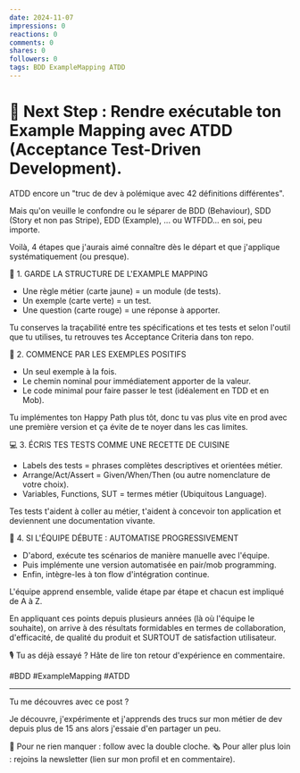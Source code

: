 ```yaml
---
date: 2024-11-07
impressions: 0
reactions: 0
comments: 0
shares: 0
followers: 0
tags: BDD ExampleMapping ATDD
---
```


# 🎯 Next Step : Rendre exécutable ton Example Mapping avec ATDD (Acceptance Test-Driven Development).

ATDD encore un "truc de dev à polémique avec 42 définitions différentes".

Mais qu'on veuille le confondre ou le séparer de BDD (Behaviour), SDD (Story et non pas Stripe), EDD (Example), ... ou WTFDD... en soi, peu importe.

Voilà, 4 étapes que j'aurais aimé connaître dès le départ et que j'applique systématiquement (ou presque).

🏰 1. GARDE LA STRUCTURE DE L'EXAMPLE MAPPING

- Une règle métier (carte jaune) = un module (de tests).
- Un exemple (carte verte) = un test.
- Une question (carte rouge) = une réponse à apporter.

Tu conserves la traçabilité entre tes spécifications et tes tests et selon l'outil que tu utilises, tu retrouves tes Acceptance Criteria dans ton repo.

🥳 2. COMMENCE PAR LES EXEMPLES POSITIFS

- Un seul exemple à la fois.
- Le chemin nominal pour immédiatement apporter de la valeur.
- Le code minimal pour faire passer le test (idéalement en TDD et en Mob).

Tu implémentes ton Happy Path plus tôt, donc tu vas plus vite en prod avec une première version et ça évite de te noyer dans les cas limites.

💻 3. ÉCRIS TES TESTS COMME UNE RECETTE DE CUISINE

- Labels des tests = phrases complètes descriptives et orientées métier.
- Arrange/Act/Assert = Given/When/Then (ou autre nomenclature de votre choix).
- Variables, Functions, SUT = termes métier (Ubiquitous Language).

Tes tests t'aident à coller au métier, t'aident à concevoir ton application et deviennent une documentation vivante.

🤝 4. SI L'ÉQUIPE DÉBUTE : AUTOMATISE PROGRESSIVEMENT

- D'abord, exécute tes scénarios de manière manuelle avec l'équipe.
- Puis implémente une version automatisée en pair/mob programming.
- Enfin, intègre-les à ton flow d'intégration continue.

L'équipe apprend ensemble, valide étape par étape et chacun est impliqué de A à Z.

En appliquant ces points depuis plusieurs années (là où l'équipe le souhaite), on arrive à des résultats formidables en termes de collaboration, d'efficacité, de qualité du produit et SURTOUT de satisfaction utilisateur.

🎙️ Tu as déjà essayé ? Hâte de lire ton retour d'expérience en commentaire.

#BDD #ExampleMapping #ATDD

---

Tu me découvres avec ce post ?

Je découvre, j'expérimente et j'apprends des trucs sur mon métier de dev depuis plus de 15 ans alors j'essaie d'en partager un peu.

🔔 Pour ne rien manquer : follow avec la double cloche.
🗞️ Pour aller plus loin : rejoins la newsletter (lien sur mon profil et en commentaire).
